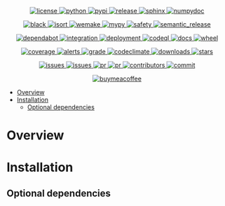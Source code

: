 <p align="center">
  <a href="https://opensource.org/licenses/MIT">
    <img alt="license" src="https://img.shields.io/pypi/l/poetry-update?logo=opensourceinitiative">
  </a>
  <a href="https://pypi.org/project/poetry-update">
    <img alt="python" src="https://img.shields.io/pypi/pyversions/poetry-update?logo=python">
  </a>
  <a href="https://pypi.org/project/poetry-update">
    <img alt="pypi" src="https://img.shields.io/pypi/v/poetry-update?logo=pypi">
  </a>
  <a href="https://github.com/volopivoshenko/poetry-update/releases">
    <img alt="release" src="https://img.shields.io/github/v/release/volopivoshenko/poetry-update?logo=github">
  </a>
  <a href="https://www.sphinx-doc.org/en/master">
    <img alt="sphinx" src="https://img.shields.io/badge/made_with-Sphinx-1f425f.svg?logo=readthedocs">
  </a>
  <a href="https://numpydoc.readthedocs.io/en/latest/format.html">
    <img alt="numpydoc" src="https://img.shields.io/badge/docstrings-numpy-1f425f.svg?logo=numpy">
  </a>
</p>

<p align="center">
  <a href="https://github.com/psf/black">
    <img alt="black" src="https://img.shields.io/badge/code_style-black-black.svg?logo=windowsterminal">
  </a>
  <a href="https://pycqa.github.io/isort/index.html">
    <img alt="isort" src="https://img.shields.io/badge/imports-isort-black.svg?logo=windowsterminal">
  </a>
  <a href="https://wemake-python-stylegui.de/en/latest/index.html">
    <img alt="wemake" src="https://img.shields.io/badge/style-wemake-black.svg?logo=windowsterminal">
  </a>
  <a href="https://mypy.readthedocs.io/en/stable/index.html">
    <img alt="mypy" src="https://img.shields.io/badge/mypy-checked-success.svg?logo=python">
  </a>
  <a href="https://github.com/pyupio/safety">
    <img alt="safety" src="https://img.shields.io/badge/safety-checked-success.svg?logo=windowsterminal">
  </a>
  <a href="https://github.com/semantic-release/semantic-release">
    <img alt="semantic_release" src="https://img.shields.io/badge/semantic_release-angular-e10079?logo=semantic-release">
  </a>
</p>

<p align="center">
  <a href="https://github.com/dependabot">
    <img alt="dependabot" src="https://img.shields.io/badge/dependabot-enable-success?logo=Dependabot">
  </a>
  <a href="https://github.com/volopivoshenko/poetry-update/actions/workflows/integration.yaml">
    <img alt="integration" src="https://img.shields.io/github/workflow/status/volopivoshenko/poetry-update/CI?label=CI&logo=github">
  </a>
  <a href="https://github.com/volopivoshenko/poetry-update/actions/workflows/deployment.yaml">
    <img alt="deployment" src="https://img.shields.io/github/workflow/status/volopivoshenko/poetry-update/CD?label=CD&logo=github">
  </a>
  <a href="https://github.com/volopivoshenko/poetry-update/actions/workflows/codeql.yaml">
    <img alt="codeql" src="https://img.shields.io/github/workflow/status/volopivoshenko/poetry-update/CodeQL?label=codeQL&logo=github">
  </a>
  <a href="https://poetry-update.readthedocs.io/en/latest">
    <img alt="docs" src="https://img.shields.io/readthedocs/poetry-update?logo=readthedocs">
  </a>
  <a href="https://pypi.org/project/poetry-update">
    <img alt="wheel" src="https://img.shields.io/pypi/wheel/poetry-update?logo=pypi">
  </a>
</p>

<p align="center">
  <a href="https://codecov.io/gh/volopivoshenko/poetry-update">
    <img alt="coverage" src="https://img.shields.io/codecov/c/gh/volopivoshenko/poetry-update?logo=codecov&token=yyck08xfTN"/>
  </a>
  <a href="https://lgtm.com/projects/g/volopivoshenko/poetry-update/alerts/">
    <img alt="alerts" src="https://img.shields.io/lgtm/alerts/github/volopivoshenko/poetry-update?logo=lgtm"/>
  </a>
  <a href="https://lgtm.com/projects/g/volopivoshenko/poetry-update/context:python">
    <img alt="grade" src="https://img.shields.io/lgtm/grade/python/github/volopivoshenko/poetry-update?logo=lgtm"/>
  </a>
  <a href="https://codeclimate.com/github/volopivoshenko/poetry-update/maintainability">
    <img alt="codeclimate" src="https://img.shields.io/codeclimate/maintainability/volopivoshenko/poetry-update?logo=codeclimate">
  </a>
  <a href="https://pypi.org/project/poetry-update">
    <img alt="downloads" src="https://img.shields.io/pypi/dm/poetry-update?logo=pypi">
  </a>
  <a href="https://github.com/volopivoshenko/poetry-update/">
    <img alt="stars" src="https://img.shields.io/github/stars/volopivoshenko/poetry-update?logo=github">
  </a>
</p>

<p align="center">
  <a href="https://github.com/volopivoshenko/poetry-update/issues">
    <img alt="issues" src="https://img.shields.io/github/issues/volopivoshenko/poetry-update?logo=github">
  </a>
  <a href="https://github.com/volopivoshenko/poetry-update/issues">
    <img alt="issues" src="https://img.shields.io/github/issues-closed/volopivoshenko/poetry-update?logo=github">
  </a>
  <a href="https://github.com/volopivoshenko/poetry-update/pulls">
    <img alt="pr" src="https://img.shields.io/github/issues-pr/volopivoshenko/poetry-update?logo=github">
  </a>
  <a href="https://github.com/volopivoshenko/poetry-update/pulls">
    <img alt="pr" src="https://img.shields.io/github/issues-pr-closed/volopivoshenko/poetry-update?logo=github">
  </a>
  <a href="https://github.com/volopivoshenko/poetry-update/graphs/contributors">
    <img alt="contributors" src="https://img.shields.io/github/contributors/volopivoshenko/poetry-update?logo=github">
  </a>
  <a href="https://github.com/volopivoshenko/poetry-update/commits/main">
    <img alt="commit" src="https://img.shields.io/github/last-commit/volopivoshenko/poetry-update?logo=github">
  </a>
</p>

<p align="center">
  <a href="https://www.buymeacoffee.com/volopivoshenko" target="_blank">
    <img alt="buymeacoffee" src="https://img.shields.io/badge/buy_me_-a_coffee-ff6964?logo=buymeacoffee">
  </a>
</p>

- [Overview](#overview)
- [Installation](#installation)
    - [Optional dependencies](#optional-dependencies)

# Overview

# Installation

## Optional dependencies
